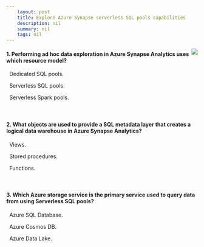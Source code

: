 ```yaml
---
    layout: post
    title: Explore Azure Synapse serverless SQL pools capabilities 
    description: nil
    summary: nil
    tags: nil
---
```



 <a target="_blank" href="https://docs.microsoft.com/en-us/learn/modules/explore-azure-synapse-serverless-sql-pools-capabilities/5-knowledge-check/"><i class="fas fa-external-link-alt"></i> </a>
 <img align="right" src="https://docs.microsoft.com/en-us/learn/achievements/explore-azure-synapse-serverless-sql-pools-capabilities.svg">
####  1. Performing ad hoc data exploration in Azure Synapse Analytics uses which resource model?


<i class='far fa-square'></i> &nbsp;&nbsp;Dedicated SQL pools.

<i class='fas fa-check-square' style='color: Dodgerblue;'></i> &nbsp;&nbsp;Serverless SQL pools.

<i class='far fa-square'></i> &nbsp;&nbsp;Serverless Spark pools.
<br />
<br />
<br />

####  2. What objects are used to provide a SQL metadata layer that creates a logical data warehouse in Azure Synapse Analytics?


<i class='fas fa-check-square' style='color: Dodgerblue;'></i> &nbsp;&nbsp;Views.

<i class='far fa-square'></i> &nbsp;&nbsp;Stored procedures.

<i class='far fa-square'></i> &nbsp;&nbsp;Functions.
<br />
<br />
<br />

####  3. Which Azure storage service is the primary service used to query data from using Serverless SQL pools?


<i class='far fa-square'></i> &nbsp;&nbsp;Azure SQL Database.

<i class='far fa-square'></i> &nbsp;&nbsp;Azure Cosmos DB.

<i class='fas fa-check-square' style='color: Dodgerblue;'></i> &nbsp;&nbsp;Azure Data Lake.
<br />
<br />
<br />
